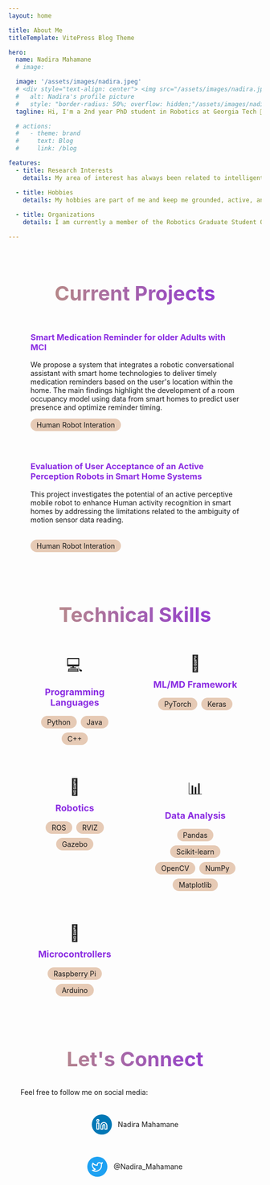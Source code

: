 ```yaml
---
layout: home

title: About Me
titleTemplate: VitePress Blog Theme

hero:
  name: Nadira Mahamane
  # image:

  image: '/assets/images/nadira.jpeg'
  # <div style="text-align: center"> <img src="/assets/images/nadira.jpeg"; alt="Nadira's profile picture" style="border-radius: 50%; width:200px;height: 200px; object-fit: cover;"> </div>
  #   alt: Nadira's profile picture
  #   style: "border-radius: 50%; overflow: hidden;"/assets/images/nadira.jpeg
  tagline: Hi, I'm a 2nd year PhD student in Robotics at Georgia Tech 🐝. I previously graduated with a bachelor in Engineering Physics and minors in Computer Science and Mathematics from the University of Central Arkansas (UCA) 🐻.

  # actions:
  #   - theme: brand
  #     text: Blog
  #     link: /blog

features:
  - title: Research Interests
    details: My area of interest has always been related to intelligent systems. Particularly how they can be integrated in smart homes and heathcare to improve people’s daily lives in their environment. I am currently a student researcher in the <a class="text-blue-300 hover:text-blue-400" href="https://rail.gatech.edu/" target="_blank" rel="noopener noreferrer">RAIL lab</a>  under Dr. Sonia Chernova where I investigate smart medication systems for older adults with Mild cognitive Impairment living in smart homes. our main goal for this research is for intelligent systems (Robots and conversatonal agents) to be able to determine the right/opportune timing to initiate conversation or tell the older adult to take their medication.

  - title: Hobbies
    details: My hobbies are part of me and keep me grounded, active, and motivated. I am an outdoor person therefore love to hike, run to connect with mother nature. I used to play Basket ball and still pratice when I get time or connects with basketball enthousiasts. My nomadic self always enjoy a great vacation where I get to discover new culture, discover the rich cuisine and understand human kind. I recently discovered Zouk Dance and Rock Climbing thanks to my fellow labmates and I have enjoyed steaming the stress and fatigue of grad school through those activities. 
  
  - title: Organizations 
    details: I am currently a member of the Robotics Graduate Student Organization (RoboGrads) and the African Graduate Students Connect (AGSC) at Georgia Tech. Previously I have been Treasurer of the Robotics Club at UCA, Vice President of the Girls Who Code Loop at UCA, President of the Society of Physics Students at UCA, and President of the National Society of Collegiate Students at UCA.

---
```


<div class="projects-section">
  <h1 class="section-title">Current Projects</h1>

  <div class="projects-container">
    <div class="project-card">
      <h3>Smart Medication Reminder for older Adults with MCI</h3>
      <p>We propose a system that integrates a robotic conversational assistant with smart home technologies to deliver timely medication reminders based on the user's location within the home. The main findings highlight the development of a room occupancy model using data from smart homes to predict user presence and optimize reminder timing.</p>
      <span class="skill-pill">Human Robot Interation</span>
      <!-- <a href="/projects/robot-navigation">Learn more →</a> -->
    </div>
    <div class="project-card">
      <h3>Evaluation of User Acceptance of an Active Perception Robots in Smart Home Systems</h3>
      <p>This project investigates the potential of an active perceptive mobile robot to enhance Human activity recognition in smart homes by addressing the limitations related to the ambiguity of motion sensor data reading.
      </p>
      <br>
      <span class="skill-pill">Human Robot Interation</span>
      <!-- <a href="/projects/human-robot">Learn more →</a> -->
    </div>
  </div>
</div>
<div class="skills-section">
  <h1 class="section-title">Technical Skills</h1>
  
  <div class="skills-container">
    <div class="skill-category">
      <div class="skill-icon">💻</div>
      <h3>Programming Languages</h3>
      <div class="skill-pills">
        <span class="skill-pill">Python</span>
        <span class="skill-pill">Java</span>
        <span class="skill-pill">C++</span>
      </div>
    </div>
    <div class="skill-category">
      <div class="skill-icon">🧠</div>
      <h3>ML/MD Framework</h3>
      <div class="skill-pills">
        <span class="skill-pill">PyTorch</span>
        <span class="skill-pill">Keras</span>
      </div>
    </div>
    <div class="skill-category">
      <div class="skill-icon">🤖</div>
      <h3>Robotics</h3>
      <div class="skill-pills">
        <span class="skill-pill">ROS</span>
        <span class="skill-pill">RVIZ</span>
        <span class="skill-pill">Gazebo</span>
      </div>
    </div>
    <div class="skill-category">
      <div class="skill-icon">📊</div>
      <h3>Data Analysis</h3>
      <div class="skill-pills">
        <span class="skill-pill">Pandas</span>
        <span class="skill-pill">Scikit-learn</span>
        <span class="skill-pill">OpenCV</span>
        <span class="skill-pill">NumPy</span>
        <span class="skill-pill">Matplotlib</span>
      </div>
    </div>
    <div class="skill-category">
      <div class="skill-icon">🔌</div>
      <h3>Microcontrollers</h3>
      <div class="skill-pills">
        <span class="skill-pill">Raspberry Pi</span>
        <span class="skill-pill">Arduino</span>
      </div>
    </div>
  </div>
</div>
<div class="connect-section">
  <h1 class="section-title">Let's Connect</h1>
  
  <div class="social-container">
    <p>Feel free to follow me on social media:</p>
    <div class="social-links">
      <a href="https://www.linkedin.com/in/nadira-m/" class="social-link">
        <div class="social-icon linkedin">
        <svg xmlns="http://www.w3.org/2000/svg" width="24" height="24" viewBox="0 0 24 24" fill="none" stroke="currentColor" stroke-width="2" stroke-linecap="round" stroke-linejoin="round"><path d="M16 8a6 6 0 0 1 6 6v7h-4v-7a2 2 0 0 0-2-2 2 2 0 0 0-2 2v7h-4v-7a6 6 0 0 1 6-6M2 9h4v12H2z"/><circle cx="4" cy="4" r="2"/></svg>
        </div>
        <span>Nadira Mahamane</span>
      </a>
      <a href="https://twitter.com/Nadira_mahamane" class="social-link">
        <div class="social-icon twitter">
          <svg xmlns="http://www.w3.org/2000/svg" width="24" height="24" viewBox="0 0 24 24" fill="none" stroke="currentColor" stroke-width="2" stroke-linecap="round" stroke-linejoin="round"><path d="M22 4s-.7 2.1-2 3.4c1.6 10-9.4 17.3-18 11.6 2.2.1 4.4-.6 6-2C3 15.5.5 9.6 3 5c2.2 2.6 5.6 4.1 9 4-.9-4.2 4-6.6 7-3.8 1.1 0 3-1.2 3-1.2"/></svg>
        </div>
        <span>@Nadira_Mahamane</span>
      </a>
    </div>
  </div>
</div>
          


<style>
:root {
  --custom-color: rgb(138,43,226);
  --custom-color-light: rgb(230, 202, 181);
  --custom-color-dark: rgb(190, 152, 121);
  --section-spacing: 80px;
}

/* Override feature titles with more specific selector */
.VPFeature .title,
.VPFeatures .title,
.vp-features-item .title,
.VPFeatures .item .title,
.VPHome .VPFeatures .title {
  color: var(--custom-color) !important;
}

/* Common section styling */
.projects-section,
.skills-section,
.connect-section {
  max-width: 1152px;
  margin: 0 auto;
  padding: 0 24px;
}

.projects-section,
.skills-section,
.connect-section {
  margin-top: var(--section-spacing);
}

/* Unified section title styling */
.section-title {
  font-size: 40px;
  font-weight: 700;
  line-height: 1.25;
  text-align: center;
  margin-bottom: 32px;
  background: linear-gradient(to right, var(--custom-color-dark), var(--custom-color));
  -webkit-background-clip: text;
  -webkit-text-fill-color: transparent;
  background-clip: text;
  color: var(--custom-color); /* Fallback for browsers that don't support gradient text */
}

.projects-container {
  display: grid;
  grid-template-columns: repeat(auto-fit, minmax(300px, 1fr));
  gap: 20px;
  margin-top: 20px;
  width: 100%;
}

.project-card {
  background-color: var(--vp-c-bg-soft);
  border-radius: 8px;
  padding: 20px;
  transition: transform 0.3s, box-shadow 0.3s;
  height: 100%;
}

.project-card:hover {
  transform: translateY(-5px);
  box-shadow: 0 5px 15px rgba(0, 0, 0, 0.1);
}

.project-card h3 {
  margin-top: 0;
  color: var(--custom-color);
}

.project-card a {
  display: inline-block;
  margin-top: 10px;
  color: var(--custom-color);
  font-weight: 500;
  text-decoration: none;
}

.project-card a:hover {
  text-decoration: underline;
}

/* Skills Section Styling */
.skills-container {
  display: grid;
  grid-template-columns: repeat(auto-fit, minmax(200px, 1fr));
  gap: 24px;
}

.skill-category {
  background-color: var(--vp-c-bg-soft);
  border-radius: 8px;
  padding: 20px;
  text-align: center;
  transition: transform 0.3s;
}

.skill-category:hover {
  transform: translateY(-5px);
}

.skill-icon {
  font-size: 32px;
  margin-bottom: 12px;
}

.skill-category h3 {
  margin: 0 0 16px;
  color: var(--custom-color);
  font-size: 18px;
}

.skill-pills {
  display: flex;
  flex-wrap: wrap;
  justify-content: center;
  gap: 8px;
}

.skill-pill {
  background-color: var(--custom-color-light);
  color: var(--vp-c-bg);
  font-size: 14px;
  padding: 4px 12px;
  border-radius: 16px;
  display: inline-block;
}

/* Connect Section Styling */
.connect-section {
  margin-bottom: var(--section-spacing);
}

.social-container {
  max-width: 600px;
  margin: 0 auto;
}

.social-container p {
  margin-bottom: 24px;
}

.social-links {
  display: flex;
  flex-wrap: wrap;
  justify-content: center;
  gap: 20px;
}

.social-link {
  display: flex;
  align-items: center;
  padding: 12px 20px;
  background-color: var(--vp-c-bg-soft);
  border-radius: 8px;
  text-decoration: none;
  color: var(--vp-c-text-1);
  transition: transform 0.3s, box-shadow 0.3s;
}

.social-link:hover {
  transform: translateY(-3px);
  box-shadow: 0 5px 15px rgba(0, 0, 0, 0.1);
}

.social-icon {
  display: flex;
  align-items: center;
  justify-content: center;
  width: 40px;
  height: 40px;
  border-radius: 50%;
  margin-right: 12px;
}

.social-icon.twitter {
  background-color: #1DA1F2;
  color: white;
}

.social-icon.linkedin {
  background-color: #0077B5;
  color: white;
}

@media (max-width: 768px) {
  .section-title {
    font-size: 32px;
  }
  
  .projects-container, 
  .skills-container {
    grid-template-columns: 1fr;
  }
  
  .social-links {
    flex-direction: column;
    align-items: center;
  }
}
</style>

<VPBArchives />
